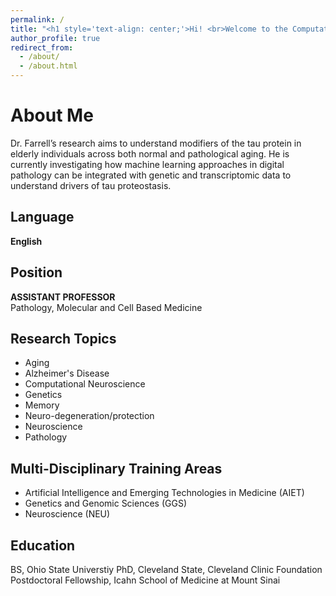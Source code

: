 ```yaml
---
permalink: /
title: "<h1 style='text-align: center;'>Hi! <br>Welcome to the Computational Neuropathology Lab at Icahn School of Medicine</h1><br><h1'>Joint Venture by Kurt Farrell and John Crary</h1>"
author_profile: true
redirect_from: 
  - /about/
  - /about.html
---
```


# About Me

Dr. Farrell’s research aims to understand modifiers of the tau protein in elderly individuals across both normal and pathological aging. He is currently investigating how machine learning approaches in digital pathology can be integrated with genetic and transcriptomic data to understand drivers of tau proteostasis.

## Language
**English**

## Position
**ASSISTANT PROFESSOR**  
Pathology, Molecular and Cell Based Medicine

## Research Topics
- Aging  
- Alzheimer's Disease  
- Computational Neuroscience  
- Genetics  
- Memory  
- Neuro-degeneration/protection  
- Neuroscience  
- Pathology  

## Multi-Disciplinary Training Areas
- Artificial Intelligence and Emerging Technologies in Medicine (AIET)  
- Genetics and Genomic Sciences (GGS)  
- Neuroscience (NEU)

## Education
BS, Ohio State Universtiy
PhD, Cleveland State, Cleveland Clinic Foundation
Postdoctoral Fellowship, Icahn School of Medicine at Mount Sinai
